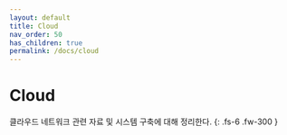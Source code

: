 ```yaml
---
layout: default
title: Cloud 
nav_order: 50
has_children: true
permalink: /docs/cloud
---
```


# Cloud

클라우드 네트워크 관련 자료 및 시스템 구축에 대해 정리한다.
{: .fs-6 .fw-300 }

    

